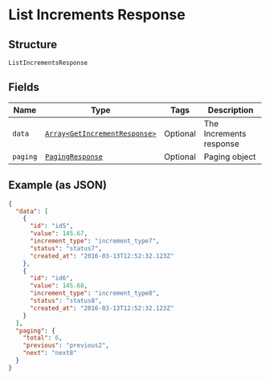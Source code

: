 
# List Increments Response

## Structure

`ListIncrementsResponse`

## Fields

| Name | Type | Tags | Description |
|  --- | --- | --- | --- |
| `data` | [`Array<GetIncrementResponse>`](../../doc/models/get-increment-response.md) | Optional | The Increments response |
| `paging` | [`PagingResponse`](../../doc/models/paging-response.md) | Optional | Paging object |

## Example (as JSON)

```json
{
  "data": [
    {
      "id": "id5",
      "value": 145.67,
      "increment_type": "increment_type7",
      "status": "status7",
      "created_at": "2016-03-13T12:52:32.123Z"
    },
    {
      "id": "id6",
      "value": 145.68,
      "increment_type": "increment_type8",
      "status": "status8",
      "created_at": "2016-03-13T12:52:32.123Z"
    }
  ],
  "paging": {
    "total": 6,
    "previous": "previous2",
    "next": "next8"
  }
}
```

